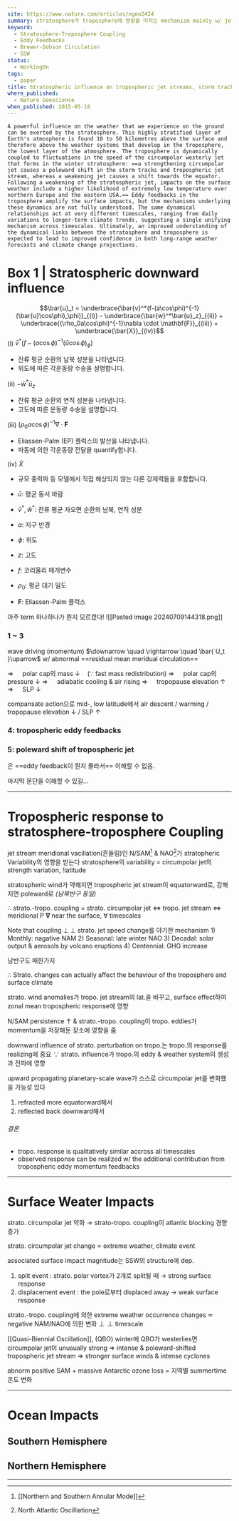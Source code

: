```yaml
---
site: https://www.nature.com/articles/ngeo2424
summary: stratosphere가 troposphere에 영향을 미치는 mechanism mainly w/ jet stream
keyword:
  - Stratosphere-Troposphere Coupling
  - Eddy Feedbacks
  - Brewer-Dobson Circulation
  - SSW
status:
  - WorkingOn
tags:
  - paper
title: Stratospheric influence on tropospheric jet streams, storm tracks and surface weather
where_published:
  - Nature Geoscience
when_published: 2015-05-18
---
```

```ad-abstract
A powerful influence on the weather that we experience on the ground can be exerted by the stratosphere. This highly stratified layer of Earth's atmosphere is found 10 to 50 kilometres above the surface and therefore above the weather systems that develop in the troposphere, the lowest layer of the atmosphere. The troposphere is dynamically coupled to fluctuations in the speed of the circumpolar westerly jet that forms in the winter stratosphere: ==a strengthening circumpolar jet causes a poleward shift in the storm tracks and tropospheric jet stream, whereas a weakening jet causes a shift towards the equator. Following a weakening of the stratospheric jet, impacts on the surface weather include a higher likelihood of extremely low temperature over northern Europe and the eastern USA.== Eddy feedbacks in the troposphere amplify the surface impacts, but the mechanisms underlying these dynamics are not fully understood. The same dynamical relationships act at very different timescales, ranging from daily variations to longer-term climate trends, suggesting a single unifying mechanism across timescales. Ultimately, an improved understanding of the dynamical links between the stratosphere and troposphere is expected to lead to improved confidence in both long-range weather forecasts and climate change projections.
```

# Box 1  | Stratospheric downward influence
$$\bar{u}_t = \underbrace{\bar{v}^*(f-(a\cos\phi)^{-1}(\bar{u}\cos\phi)_\phi)}_{(i)} - \underbrace{\bar{w}^*\bar{u}_z}_{(ii)} + \underbrace{(\rho_0a\cos\phi)^{-1}\nabla \cdot \mathbf{F}}_{(iii)} + \underbrace{\bar{X}}_{(iv)}$$
(i) $\bar{v}^*(f-(a\cos\phi)^{-1}(\bar{u}\cos\phi)_\phi)$
- 잔류 평균 순환의 남북 성분을 나타냅니다.
- 위도에 따른 각운동량 수송을 설명합니다.

(ii) $-\bar{w}^*\bar{u}_z$
- 잔류 평균 순환의 연직 성분을 나타냅니다.
- 고도에 따른 운동량 수송을 설명합니다.

(iii) $(\rho_0a\cos\phi)^{-1}\nabla \cdot \mathbf{F}$
- Eliassen-Palm (EP) 플럭스의 발산을 나타냅니다.
- 파동에 의한 각운동량 전달을 quantify합니다.

(iv) $\bar{X}$
- 규모 중력파 등 모델에서 직접 해상되지 않는 다른 강제력들을 포함합니다.

- $\bar{u}$: 평균 동서 바람
- $\bar{v}^*, \bar{w}^*$: 잔류 평균 자오면 순환의 남북, 연직 성분
- $a$: 지구 반경
- $\phi$: 위도
- $z$: 고도
- $f$: 코리올리 매개변수
- $\rho_0$: 평균 대기 밀도
- $\mathbf{F}$: Eliassen-Palm 플럭스

아주 term 하나하나가 뭔지 모르겠다!
![[Pasted image 20240709144318.png]]

### 1 ~ 3
wave driving (momentum) $\downarrow \quad \rightarrow \quad \bar{ U_t }\uparrow$ w/ abnormal ==residual mean meridual circulation==

$\Rightarrow \quad$ polar cap의 mass $\downarrow \quad (\because$ fast mass redistribution$)$
$\Rightarrow \quad$ polar cap의 pressure $\downarrow$
$\Rightarrow \quad$ adiabatic cooling & air rising
$\Rightarrow \quad$ tropopause elevation $\uparrow$
$\Rightarrow \quad$ SLP $\downarrow$

compansate action으로 mid-, low latitude에서
air descent / warming / tropopause elevation $\downarrow$ / SLP $\uparrow$


### 4: tropospheric eddy feedbacks
### 5: poleward shift of tropospheric jet
은 ==eddy feedback이 뭔지 몰라서== 이해할 수 없음.

마지막 문단을 이해할 수 있길...

---
# Tropospheric response to stratosphere-troposphere Coupling

jet stream meridional vacillation(흔들림)인 N/SAM[^N/SAM] & NAO[^NAO]가 stratopheric Variability의 영향을 받는다
stratosphere의 variability = circumpolar jet의 strength variation, !latitude

stratospheric wind가 약해지면 tropospheric jet stream이 equatorward로, 강해지면 poleward로 
*(남북반구 동일)*

$\therefore$ strato.-tropo. coupling 
    = strato. circumpolar jet $\Leftrightarrow$  tropo. jet stream $\Leftrightarrow$ meridional P $\boldsymbol{\nabla}$ near the surface, $\forall$ timescales

Note that coupling $\perp\!\!\!\perp$ strato. jet speed change를 야기한 mechanism
	1) Monthly: nagative NAM
	2) Seasonal: late winter NAO
	3) Decadal: solar output & aerosols by volcano eruptions
	4) Centennial: GHG increase

남반구도 매한가지

$\therefore$ Strato. changes can actually affect the behaviour of the troposphere and surface climate

strato. wind anomalies가 tropo. jet stream의 lat.을 바꾸고, surface effect하여 zonal mean tropospheric response에 영향

N/SAM persistence $\uparrow$ & strato.-tropo. coupling이 tropo. eddies가 momentum을 저장해둔 장소에 영향을 줌

downward influence of strato. perturbation on tropo.는 tropo.의 response를 realizing에 중요
$\because$ strato. influence가 tropo.의 eddy & weather system의 생성과 전파에 영향

upward propagating planetary-scale wave가 스스로 circumpolar jet를 변화했을 가능성 있다
1) refracted more equatorward해서 
2) reflected back downward해서 

###### 결론
- tropo. response is qualitatively similar accross all timescales
- observed response can be realized w/ the additional contribution from tropospheric eddy momentum feedbacks
---
# Surface Weater Impacts
strato. circumpolar jet 약화 $\rightarrow$ strato-tropo. coupling이 atlantic blocking 경향 증가

strato. circumpolar jet change $\propto$ extreme weather, climate event

associated surface impact magnitude는 SSW의 structure에 dep.
1. split event
   : strato. polar vortex가 2개로 split될 때
   $\rightarrow$ strong surface response
2. displacement event
   : the pole로부터 displaced away
   $\rightarrow$ weak surface response

strato.-tropo. coupling에 의한 extreme weather occurrence changes $\simeq$ negative NAM/NAO에 의한 변화 $\perp\!\!\!\!\perp$ timescale

[[Quasi-Biennial Oscillation]], (QBO)
winter에 QBO가 westerlies면 circumpolar jet이 unusually strong
$\Rightarrow$ intense & poleward-shifted tropospheric jet stream
$\Rightarrow$ stronger surface winds & intense cyclones

abnorm positive SAM + massive Antarctic ozone loss = 지역별 summertime 온도 변화

---
# Ocean Impacts
## Southern Hemisphere


## Northern Hemisphere


---
[^N/SAM]: [[Northern and Southern Annular Mode]]
[^NAO]: North Atlantic Oscilliation